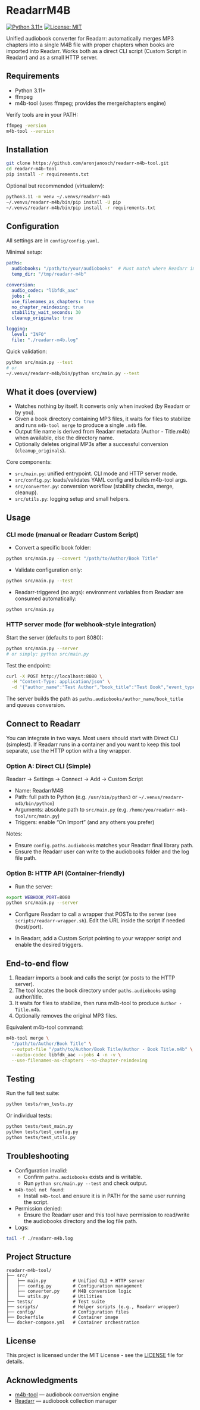 # ReadarrM4B

[![Python 3.11+](https://img.shields.io/badge/python-3.11+-blue.svg)](https://www.python.org/downloads/)
[![License: MIT](https://img.shields.io/badge/License-MIT-yellow.svg)](https://opensource.org/licenses/MIT)

Unified audiobook converter for Readarr: automatically merges MP3 chapters into a single M4B file with proper chapters when books are imported into Readarr. Works both as a direct CLI script (Custom Script in Readarr) and as a small HTTP server.

## Requirements

- Python 3.11+
- ffmpeg
- m4b-tool (uses ffmpeg; provides the merge/chapters engine)

Verify tools are in your PATH:

```bash
ffmpeg -version
m4b-tool --version
```

## Installation

```bash
git clone https://github.com/aronjanosch/readarr-m4b-tool.git
cd readarr-m4b-tool
pip install -r requirements.txt
```

Optional but recommended (virtualenv):

```bash
python3.11 -m venv ~/.venvs/readarr-m4b
~/.venvs/readarr-m4b/bin/pip install -U pip
~/.venvs/readarr-m4b/bin/pip install -r requirements.txt
```

## Configuration

All settings are in `config/config.yaml`.

Minimal setup:

```yaml
paths:
  audiobooks: "/path/to/your/audiobooks"  # Must match where Readarr imports final books
  temp_dir: "/tmp/readarr-m4b"

conversion:
  audio_codec: "libfdk_aac"
  jobs: 4
  use_filenames_as_chapters: true
  no_chapter_reindexing: true
  stability_wait_seconds: 30
  cleanup_originals: true

logging:
  level: "INFO"
  file: "./readarr-m4b.log"
```

Quick validation:

```bash
python src/main.py --test
# or
~/.venvs/readarr-m4b/bin/python src/main.py --test
```

## What it does (overview)

- Watches nothing by itself. It converts only when invoked (by Readarr or by you).
- Given a book directory containing MP3 files, it waits for files to stabilize and runs `m4b-tool merge` to produce a single `.m4b` file.
- Output file name is derived from Readarr metadata (Author - Title.m4b) when available, else the directory name.
- Optionally deletes original MP3s after a successful conversion (`cleanup_originals`).

Core components:
- `src/main.py`: unified entrypoint. CLI mode and HTTP server mode.
- `src/config.py`: loads/validates YAML config and builds m4b-tool args.
- `src/converter.py`: conversion workflow (stability checks, merge, cleanup).
- `src/utils.py`: logging setup and small helpers.

## Usage

### CLI mode (manual or Readarr Custom Script)

- Convert a specific book folder:

```bash
python src/main.py --convert "/path/to/Author/Book Title"
```

- Validate configuration only:

```bash
python src/main.py --test
```

- Readarr-triggered (no args): environment variables from Readarr are consumed automatically:

```bash
python src/main.py
```

### HTTP server mode (for webhook-style integration)

Start the server (defaults to port 8080):

```bash
python src/main.py --server
# or simply: python src/main.py
```

Test the endpoint:

```bash
curl -X POST http://localhost:8080 \
  -H "Content-Type: application/json" \
  -d '{"author_name":"Test Author","book_title":"Test Book","event_type":"Test"}'
```

The server builds the path as `paths.audiobooks/author_name/book_title` and queues conversion.

## Connect to Readarr

You can integrate in two ways. Most users should start with Direct CLI (simplest). If Readarr runs in a container and you want to keep this tool separate, use the HTTP option with a tiny wrapper.

### Option A: Direct CLI (Simple)

Readarr → Settings → Connect → Add → Custom Script
- Name: ReadarrM4B
- Path: full path to Python (e.g. `/usr/bin/python3` or `~/.venvs/readarr-m4b/bin/python`)
- Arguments: absolute path to `src/main.py` (e.g. `/home/you/readarr-m4b-tool/src/main.py`)
- Triggers: enable “On Import” (and any others you prefer)

Notes:
- Ensure `config.paths.audiobooks` matches your Readarr final library path.
- Ensure the Readarr user can write to the audiobooks folder and the log file path.

### Option B: HTTP API (Container-friendly)

- Run the server:

```bash
export WEBHOOK_PORT=8080
python src/main.py --server
```

- Configure Readarr to call a wrapper that POSTs to the server (see `scripts/readarr-wrapper.sh`). Edit the URL inside the script if needed (host/port).

- In Readarr, add a Custom Script pointing to your wrapper script and enable the desired triggers.

## End-to-end flow

1) Readarr imports a book and calls the script (or posts to the HTTP server).
2) The tool locates the book directory under `paths.audiobooks` using author/title.
3) It waits for files to stabilize, then runs m4b-tool to produce `Author - Title.m4b`.
4) Optionally removes the original MP3 files.

Equivalent m4b-tool command:

```bash
m4b-tool merge \
  "/path/to/Author/Book Title" \
  --output-file "/path/to/Author/Book Title/Author - Book Title.m4b" \
  --audio-codec libfdk_aac --jobs 4 -n -v \
  --use-filenames-as-chapters --no-chapter-reindexing
```

## Testing

Run the full test suite:

```bash
python tests/run_tests.py
```

Or individual tests:

```bash
python tests/test_main.py
python tests/test_config.py
python tests/test_utils.py
```

## Troubleshooting

- Configuration invalid:
  - Confirm `paths.audiobooks` exists and is writable.
  - Run `python src/main.py --test` and check output.
- `m4b-tool not found`:
  - Install `m4b-tool` and ensure it is in PATH for the same user running the script.
- Permission denied:
  - Ensure the Readarr user and this tool have permission to read/write the audiobooks directory and the log file path.
- Logs:

```bash
tail -f ./readarr-m4b.log
```

## Project Structure

```
readarr-m4b-tool/
├── src/
│   ├── main.py          # Unified CLI + HTTP server
│   ├── config.py        # Configuration management
│   ├── converter.py     # M4B conversion logic
│   └── utils.py         # Utilities
├── tests/               # Test suite
├── scripts/             # Helper scripts (e.g., Readarr wrapper)
├── config/              # Configuration files
├── Dockerfile           # Container image
└── docker-compose.yml   # Container orchestration
```

## License

This project is licensed under the MIT License - see the [LICENSE](LICENSE) file for details.

## Acknowledgments

- [m4b-tool](https://github.com/sandreas/m4b-tool) — audiobook conversion engine
- [Readarr](https://github.com/Readarr/Readarr) — audiobook collection manager 